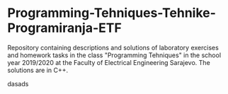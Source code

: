 # Programming-Tehniques-Tehnike-Programiranja-ETF

Repository containing descriptions and solutions of laboratory exercises and homework tasks in the class "Programming Tehniques" in the school year 2019/2020 at the Faculty of Electrical Engineering Sarajevo. The solutions are in C++.

dasads
